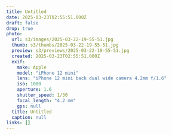 ```yaml
---
title: Untitled
date: 2025-03-23T02:55:51.000Z
draft: false
drop: true
photo:
  url: s3/images/2025-03-22-19-55-51.jpg
  thumb: s3/thumbs/2025-03-22-19-55-51.jpg
  preview: s3/previews/2025-03-22-19-55-51.jpg
  created: 2025-03-23T02:55:51.000Z
  exif:
    make: Apple
    model: "iPhone 12 mini"
    lens: "iPhone 12 mini back dual wide camera 4.2mm f/1.6"
    iso: 1000
    aperture: 1.6
    shutter_speed: 1/30
    focal_length: "4.2 mm"
    gps: null
  title: Untitled
  caption: null
links: []
---
```

